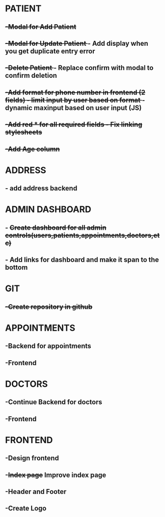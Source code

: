 
# PATIENT 
##  <del>  -Modal for Add Patient </del>
##  <del> -Modal for Update Patient </del> - Add display when you get duplicate entry error
##  <del>-Delete Patient </del> - Replace confirm with modal to confirm deletion
##    <del>-Add format for phone number in frontend (2 fields)  - limit input by user based on format </del> -dynamic maxinput based on user input (JS)
##    <del>-Add red * for all required fields - Fix linking stylesheets </del>
##  <del> -Add Age column </del>

# ADDRESS
## - add address backend

# ADMIN DASHBOARD
##   - <del>Create dashboard for all admin controls(users,patients,appointments,doctors,etc) </del>
##   - Add links for dashboard and make it span to the bottom

# GIT
##   <del> -Create repository in github </del>

# APPOINTMENTS
##    -Backend for appointments
##    -Frontend

# DOCTORS 
##   -Continue Backend for doctors
##    -Frontend

# FRONTEND
## -Design frontend
## -<del>Index page</del> Improve index page
## -Header and Footer
## -Create Logo
